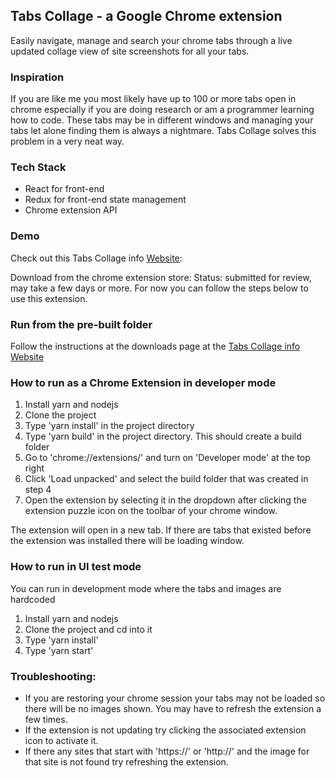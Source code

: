 ## Tabs Collage - a Google Chrome extension
Easily navigate, manage and search your chrome tabs through a live 
updated collage view of site screenshots for all your tabs.

### Inspiration
If you are like me you most likely have up to 100 or more tabs open in chrome especially if you are doing research or am a programmer learning how to code. These tabs may be in different windows and managing your tabs let alone finding them is always a nightmare. Tabs Collage solves this problem in a very neat way.

### Tech Stack
- React for front-end
- Redux for front-end state management
- Chrome extension API

### Demo
Check out this Tabs Collage info [Website](https://professorx737.github.io/tabs-collage-info/about):

Download from the chrome extension store:
Status: submitted for review, may take a few days or more.
For now you can follow the steps below to use this extension.

### Run from the pre-built folder
Follow the instructions at the downloads page at the [Tabs Collage info Website](https://professorx737.github.io/tabs-collage-info/download)

### How to run as a Chrome Extension in developer mode
1. Install yarn and nodejs
2. Clone the project
3. Type 'yarn install' in the project directory
4. Type 'yarn build' in the project directory. This should create a build folder
5. Go to 'chrome://extensions/' and turn on 'Developer mode' at the top right
6. Click 'Load unpacked' and select the build folder that was created in step 4
7. Open the extension by selecting it in the dropdown after clicking the extension puzzle icon on the toolbar of your chrome window.

The extension will open in a new tab. If there are tabs that existed before the extension was installed there will be loading window.

### How to run in UI test mode
You can run in development mode where the tabs and images are hardcoded
1. Install yarn and nodejs
2. Clone the project and cd into it
3. Type 'yarn install'
4. Type 'yarn start'

### Troubleshooting:
- If you are restoring your chrome session your tabs may not be loaded so there will be no images shown. You may have to refresh the extension a few times.
- If the extension is not updating try clicking the associated extension icon to activate it.
- If there any sites that start with 'https://' or 'http://' and the image for that site is not found try refreshing the extension.